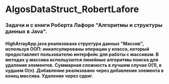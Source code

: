 # AlgosDataStruct_RobertLafore

### Задачи и с книги Роберта Лафоре "Алгоритмы и структуры данных в Java".

#### HighArrayApp.java реализована структура данных "Массив", используя ООП: инкапсулированы операции у класса, который предоставляет пользователю интерфейс для работы с массивом. В методах у массива испольузются линейные алгоритмы поиска для удаления элементов. Суммарная сложность в лучшем случае O(1), в худшем O(n). Добавление реализовано через добавление элемента в конец массива. Удаление через сдвиг.
